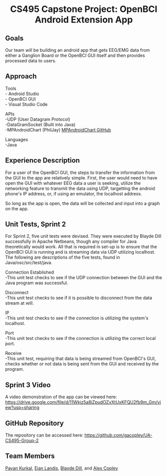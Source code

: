 <h1 align = "center">
CS495 Capstone Project: OpenBCI Android Extension App
</h1>

## Goals
Our team will be building an android app that gets EEG/EMG data from either a Ganglion Board or the OpenBCI GUI itself and then provides processed data to users.

## Approach
   Tools <br>
      - Android Studio <br>
      - OpenBCI GUI <br>
      - Visual Studio Code <br>
	
   APIs <br>
      -UDP (User Datagram Protocol) <br>
      -DataGramSocket (Built into Java) <br>
      -MPAndroidChart (PhilJay) <a href="https://github.com/PhilJay/MPAndroidChart">MPAndroidChart GitHub</a><br>

   Languages <br>
      -Java <br>

## Experience Description
For a user of the OpenBCI GUI, the steps to transfer the information from the GUI to the app are relatively simple. First, the user would need to have open the GUI with whatever EEG data a user is seeking, utilize the networking feature to transmit the data using UDP, targetting the android phone's IP address, or, if using an emulator, the localhost address.

So long as the app is open, the data will be collected and input into a graph on the app.

## Unit Tests, Sprint 2
For Sprint 2, five unit tests were devised. They were executed by Blayde Dill successfully in Apache Netbeans, though any compiler for Java theoretically would work. All that is required in set-up is to ensure that the OpenBCI GUI is running and is streaming data via UDP utilizing localhost. The following are descriptions of the five tests, found in Java/osc/src/test/java.
   
   Connection Established <br>
   -This unit test checks to see if the UDP connection between the GUI and the Java program was successful. <br>

   Disconnect <br>
   -This unit test checks to see if it is possible to disconnect from the data stream at will. <br>
    
   IP <br>
   -This unit test checks to see if the connection is utilizing the system's localhost. <br>
   
   Port <br>
   -This unit test checks to see if the connection is utilizing the correct local port. <br>
   
   Receive <br>
   -This unit test, requiring that data is being streamed from OpenBCI's GUI, checks whether or not data is being sent from the GUI and received by the program.
   
## Sprint 3 Video
A video demonstration of the app can be viewed here: <https://drive.google.com/file/d/11Wkjz5a8iZpudOZvXtUxKFQU2fb9m_Gm/view?usp=sharing>

## GitHub Repository
The repository can be accessed here: <https://github.com/gacopley/UA-CS495-Group-2>
   
## Team Members
[Pavan Kurkal](mailto:pkurkal@crimson.ua.edu), [Eian Landis](mailto:ellandis@crimson.ua.edu), [Blayde Dill](mailto:badill@crimson.ua.edu), and [Alex Copley](mailto:gacopley@crimson.ua.edu)
